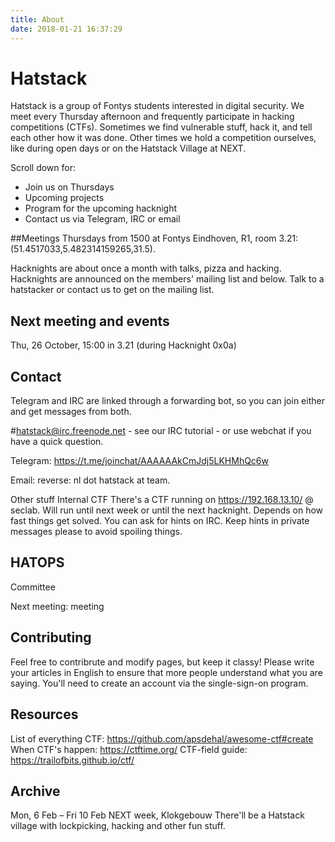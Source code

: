 ```yaml
---
title: About
date: 2018-01-21 16:37:29
---
```

# Hatstack
Hatstack is a group of Fontys students interested in digital security. We meet every Thursday afternoon and frequently participate in hacking competitions (CTFs). Sometimes we find vulnerable stuff, hack it, and tell each other how it was done. Other times we hold a competition ourselves, like during open days or on the Hatstack Village at NEXT.

Scroll down for:

- Join us on Thursdays
- Upcoming projects
- Program for the upcoming hacknight
- Contact us via Telegram, IRC or email

##Meetings
Thursdays from 1500 at Fontys Eindhoven, R1, room 3.21: (51.4517033,5.482314159265,31.5).

Hacknights are about once a month with talks, pizza and hacking. Hacknights are announced on the members' mailing list and below. Talk to a hatstacker or contact us to get on the mailing list.

## Next meeting and events
Thu, 26 October, 15:00 in 3.21 
(during Hacknight 0x0a) 


## Contact
Telegram and IRC are linked through a forwarding bot, so you can join either and get messages from both.

\#hatstack@irc.freenode.net - see our IRC tutorial - or use webchat if you have a quick question.

Telegram: https://t.me/joinchat/AAAAAAkCmJdj5LKHMhQc6w

Email: reverse: nl dot hatstack at team.

Other stuff
Internal CTF
There's a CTF running on https://192.168.13.10/ @ seclab. Will run until next week or until the next hacknight. Depends on how fast things get solved. You can ask for hints on IRC. Keep hints in private messages please to avoid spoiling things.

## HATOPS
Committee

Next meeting: meeting

## Contributing
Feel free to contribrute and modify pages, but keep it classy!
Please write your articles in English to ensure that more people understand what you are saying.
You'll need to create an account via the single-sign-on program.

## Resources
List of everything CTF: https://github.com/apsdehal/awesome-ctf#create 
When CTF's happen: https://ctftime.org/ 
CTF-field guide: https://trailofbits.github.io/ctf/

## Archive
Mon, 6 Feb – Fri 10 Feb 
NEXT week, Klokgebouw 
There'll be a Hatstack village with lockpicking, hacking and other fun stuff.


